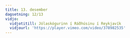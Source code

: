 ```yaml
---
title: 13. desember
dagsetning: 12/13
vidjo:
  vidjotitill: Jólaskógurinn í Ráðhúsinu í Reykjavík
  vidjourl: 'https://player.vimeo.com/video/378982535'
---
```


